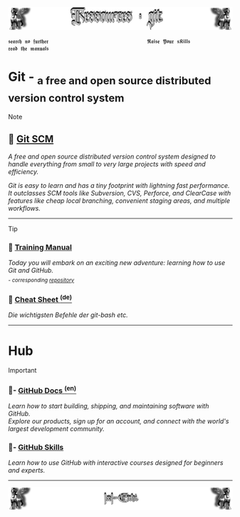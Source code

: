 <!--  library to learn GitHub   📓📚  -->
![Lamassu_git](https://github.com/IxI-Enki/IxI-Enki/blob/main/.dev/visual/Lamassu_Ressources_git%20%5B(Kopfzeile)(tiny)%5D.png?raw=true)

    𝖘𝖊𝖆𝖗𝖈𝖍 𝖓𝖔 𝖋𝖚𝖗𝖙𝖍𝖊𝖗                               𝕽𝖆𝖎𝖘𝖊 𝖄𝖔𝖚𝖗 𝖘𝕶𝖎𝖑𝖑𝖘                               𝖗𝖊𝖆𝖉 𝖙𝖍𝖊 𝖒𝖆𝖓𝖚𝖆𝖑𝖘
 
# **Git** - <sub>a free and open source distributed version control system</sub>  
>[!NOTE] 
> ## 🧰 [Git SCM](https://git-scm.com/)
   > *A free and open source distributed version control system designed to handle everything from small to very large projects with speed and efficiency.*
   > 
   > *Git is easy to learn and has a tiny footprint with lightning fast performance.*  
   > *It outclasses SCM tools like Subversion, CVS, Perforce, and ClearCase with features like cheap local branching, convenient staging areas, and multiple workflows.*
---
>[!TIP]
>### 📖 [Training Manual](https://githubtraining.github.io/training-manual/#/)  
> *Today you will embark on an exciting new adventure: learning how to use Git and GitHub.*  
> *<sub>- corresponding [repository](https://github.com/githubtraining/training-manual)</sub>*  
>### 📃 [Cheat Sheet <sup>(de)</sup>](https://training.github.com/downloads/de/github-git-cheat-sheet/)
   > *Die wichtigsten Befehle der git-bash etc.*  
---
# **Hub**
>[!IMPORTANT]  
>### 📝- [GitHub Docs <sup>(en)</sup>](https://docs.github.com/en/get-started)  
  > *Learn how to start building, shipping, and maintaining software with GitHub.  
  > Explore our products, sign up for an account, and connect with the world's largest development community.*  
>### 🧾- [GitHub Skills](https://github.com/skills)  
  > *Learn how to use GitHub with interactive courses designed for beginners and experts.*  
---
<!--  🧠by: github.com/IxI-Enki💭  -->
![Lamassu_(x2)](https://github.com/IxI-Enki/IxI-Enki/blob/main/.dev/visual/Lamassu_IxI-Enki%20%5B(Fusszeile)(tiny)%5D.png?raw=true)
